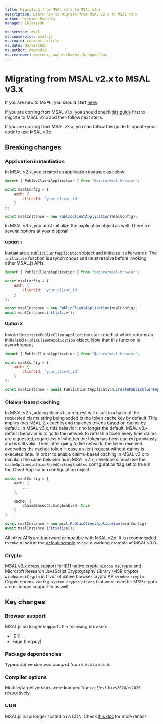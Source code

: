 ```yaml
---
title: Migrating from MSAL v2.x to MSAL v3.x
description: Learn how to migrate from MSAL v2.x to MSAL v3.x
author: Dickson-Mwendia
manager: CelesteDG

ms.service: msal
ms.subservice: msal-js
ms.topic: concept-article
ms.date: 05/21/2025
ms.author: dmwendia
ms.reviewer: cwerner, owenrichards, kengaderdus
---
```


# Migrating from MSAL v2.x to MSAL v3.x

If you are new to MSAL, you should start [here](./initialization.md).

If you are coming from MSAL v1.x, you should check [this guide](./v1-migration.md) first to migrate to MSAL v2.x and then follow next steps.

If you are coming from MSAL v2.x, you can follow this guide to update your code to use MSAL v3.x.

## Breaking changes

### Application instantiation

In MSAL v2.x, you created an application instance as below:

```javascript
import { PublicClientApplication } from "@azure/msal-browser";

const msalConfig = {
    auth: {
        clientId: 'your_client_id'
    }
};

const msalInstance = new PublicClientApplication(msalConfig);
```

In MSAL v3.x, you must initialize the application object as well. There are several options at your disposal:

#### Option 1

Instantiate a `PublicClientApplication` object and initialize it afterwards. The `initialize` function is asynchronous and must resolve before invoking other MSAL.js APIs.

```javascript
import { PublicClientApplication } from "@azure/msal-browser";

const msalConfig = {
    auth: {
        clientId: 'your_client_id'
    }
};

const msalInstance = new PublicClientApplication(msalConfig);
await msalInstance.initialize();
```

#### Option 2

Invoke the `createPublicClientApplication` static method which returns an initialized `PublicClientApplication` object. Note that this function is asynchronous.

```javascript
import { PublicClientApplication } from "@azure/msal-browser";

const msalConfig = {
    auth: {
        clientId: 'your_client_id'
    }
};

const msalInstance = await PublicClientApplication.createPublicClientApplication(msalConfig);
```

### Claims-based caching

In MSAL v2.x, adding claims to a request will result in a hash of the requested claims string being added to the token cache key by default. This implies that MSAL 2.x caches and matches tokens based on claims by default. In MSAL v3.x, this behavior is no longer the default. MSAL v3.x default behavior is to go to the network to refresh a token every time claims are requested, regardless of whether the token has been cached previously and is still valid. Then, after going to the network, the token received overwrites the cached token in case a silent request without claims is executed later. In order to enable claims-based caching in MSAL v3.x to maintain the same behavior as in MSAL v2.x, developers must use the `cacheOptions.claimsBasedCachingEnabled` configuration flag set to true in the Client Application configuration object:

```typescript
const msalConfig = {
    auth: {
        ...
    },
    ...
    cache: {
        claimsBasedCachingEnabled: true
    }
}

const msalInstance = new msal.PublicClientApplication(msalConfig);
await msalInstance.initialize();
```

All other APIs are backward compatible with MSAL v2.x. It is recommended to take a look at the [default sample](https://github.com/AzureAD/microsoft-authentication-library-for-js/tree/dev/samples/msal-browser-samples/VanillaJSTestApp2.0) to see a working example of MSAL v3.0.

### Crypto

MSAL v3.x drops support for IE11 native crypto `window.msCrypto` and Microsoft Research JavaScript Cryptography Library (MSR crypto) `window.msrCrypto` in favor of native browser crypto API `window.crypto`.
Crypto options `config.system.cryptoOptions` that were used for MSR crypto are no longer supported as well.

## Key changes

### Browser support

MSAL.js no longer supports the following browsers:

- IE 11
- Edge (Legacy)

### Package dependencies

Typescript version was bumped from `3.8.3` to `4.9.5`.

### Compiler options

Module/target versions were bumped from `es6`/`es5` to `es2020`/`es2020` respectively.

### CDN

MSAL.js is no longer hosted on a CDN. Check [this doc](cdn-usage.md) for more details.
